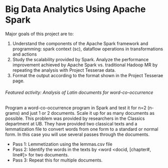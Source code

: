 # Big Data Analytics Using Apache Spark

Major goals of this project are to:

1. Understand the components of the Apache Spark framework and programming: spark context (sc), dataflow operations in transformations and actions
2. Study the scalability provided by Spark. Analyze the performance improvement achieved by Apache Spark vs. traditional Hadoop MR by repeating the analysis with Project Tesserae data.
3. Format the output according to the format shown in the Project Tesserae page.

###### Featured activity: Analysis of Latin documents for word-co-occurrence

Program a word-co-occurrence program in Spark and test it for n=2 (n-grams) and just 1 or 2 documents. Scale it up for as many documents as possible. This problem was provided by researchers in the Classics department at UB. They have provided two classical texts and a lemmatization file to convert words from one form to a standard or normal form. In this case you will use several passes through the documents.

* Pass 1: Lemmetization using the lemmas.csv file
* Pass 2: Identify the words in the texts by <word <docid, [chapter#, line#]> for two documents.
* Pass 3: Repeat this for multiple documents.
